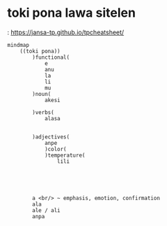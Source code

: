 # toki pona lawa sitelen

: https://jansa-tp.github.io/tpcheatsheet/

```mermaid
mindmap
    ((toki pona))
        )functional(
            e
            anu
            la
            li
            mu
        )noun(
            akesi

        )verbs(
            alasa
            
            
        )adjectives(
            anpe
            )color(
            )temperature(
                lili





        a <br/> ~ emphasis, emotion, confirmation
        ala
        ale / ali
        anpa
        




```